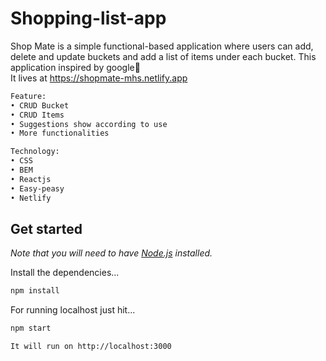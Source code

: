 # Shopping-list-app

Shop Mate is a simple functional-based application where users can add, delete and update buckets and add a list of items under each bucket. This application inspired by google🥼 <br/>
It lives at https://shopmate-mhs.netlify.app

```bash
Feature:
• CRUD Bucket
• CRUD Items
• Suggestions show according to use
• More functionalities

Technology:
• CSS
• BEM
• Reactjs
• Easy-peasy
• Netlify
```

## Get started

*Note that you will need to have [Node.js](https://nodejs.org) installed.*

Install the dependencies...
```bash
npm install
```

For running localhost just hit...
```bash
npm start
```

```bash
It will run on http://localhost:3000
```
